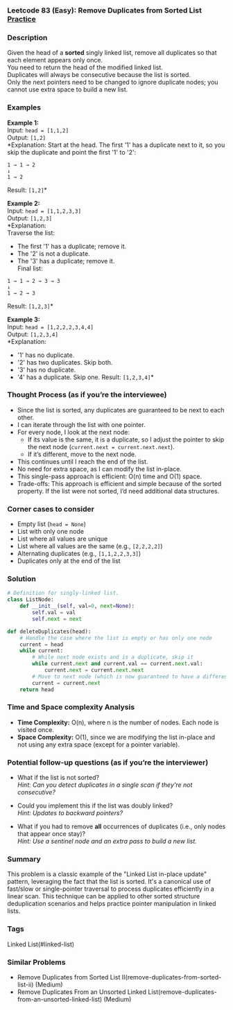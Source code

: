 ### Leetcode 83 (Easy): Remove Duplicates from Sorted List [Practice](https://leetcode.com/problems/remove-duplicates-from-sorted-list)

### Description  
Given the head of a **sorted** singly linked list, remove all duplicates so that each element appears only once.  
You need to return the head of the modified linked list.  
Duplicates will always be consecutive because the list is sorted.  
Only the next pointers need to be changed to ignore duplicate nodes; you cannot use extra space to build a new list.

### Examples  

**Example 1:**  
Input: `head = [1,1,2]`  
Output: `[1,2]`  
*Explanation: Start at the head. The first '1' has a duplicate next to it, so you skip the duplicate and point the first '1' to '2':  
```
1 → 1 → 2
↓
1 → 2
```
Result: `[1,2]`*

**Example 2:**  
Input: `head = [1,1,2,3,3]`  
Output: `[1,2,3]`  
*Explanation:  
Traverse the list:  
- The first '1' has a duplicate; remove it.  
- The '2' is not a duplicate.  
- The '3' has a duplicate; remove it.  
Final list:  
```
1 → 1 → 2 → 3 → 3
↓
1 → 2 → 3
```
Result: `[1,2,3]`*

**Example 3:**  
Input: `head = [1,2,2,2,3,4,4]`  
Output: `[1,2,3,4]`  
*Explanation:  
- '1' has no duplicate.
- '2' has two duplicates. Skip both. 
- '3' has no duplicate.
- '4' has a duplicate. Skip one.
Result: `[1,2,3,4]`*

### Thought Process (as if you’re the interviewee)  
- Since the list is sorted, any duplicates are guaranteed to be next to each other.
- I can iterate through the list with one pointer.
- For every node, I look at the next node:
  - If its value is the same, it is a duplicate, so I adjust the pointer to skip the next node (`current.next = current.next.next`).
  - If it’s different, move to the next node.
- This continues until I reach the end of the list.
- No need for extra space, as I can modify the list in-place.
- This single-pass approach is efficient: O(n) time and O(1) space.
- Trade-offs: This approach is efficient and simple because of the sorted property. If the list were not sorted, I’d need additional data structures.

### Corner cases to consider  
- Empty list (`head = None`)
- List with only one node
- List where all values are unique
- List where all values are the same (e.g., `[2,2,2,2]`)
- Alternating duplicates (e.g., `[1,1,2,2,3,3]`)
- Duplicates only at the end of the list

### Solution

```python
# Definition for singly-linked list.
class ListNode:
    def __init__(self, val=0, next=None):
        self.val = val
        self.next = next

def deleteDuplicates(head):
    # Handle the case where the list is empty or has only one node
    current = head
    while current:
        # While next node exists and is a duplicate, skip it
        while current.next and current.val == current.next.val:
            current.next = current.next.next
        # Move to next node (which is now guaranteed to have a different value)
        current = current.next
    return head
```

### Time and Space complexity Analysis  

- **Time Complexity:** O(n), where n is the number of nodes. Each node is visited once.
- **Space Complexity:** O(1), since we are modifying the list in-place and not using any extra space (except for a pointer variable).

### Potential follow-up questions (as if you’re the interviewer)  

- What if the list is not sorted?  
  *Hint: Can you detect duplicates in a single scan if they're not consecutive?*

- Could you implement this if the list was doubly linked?  
  *Hint: Updates to backward pointers?*

- What if you had to remove **all** occurrences of duplicates (i.e., only nodes that appear once stay)?  
  *Hint: Use a sentinel node and an extra pass to build a new list.*

### Summary
This problem is a classic example of the "Linked List in-place update" pattern, leveraging the fact that the list is sorted. It's a canonical use of fast/slow or single-pointer traversal to process duplicates efficiently in a linear scan. This technique can be applied to other sorted structure deduplication scenarios and helps practice pointer manipulation in linked lists.

### Tags
Linked List(#linked-list)

### Similar Problems
- Remove Duplicates from Sorted List II(remove-duplicates-from-sorted-list-ii) (Medium)
- Remove Duplicates From an Unsorted Linked List(remove-duplicates-from-an-unsorted-linked-list) (Medium)